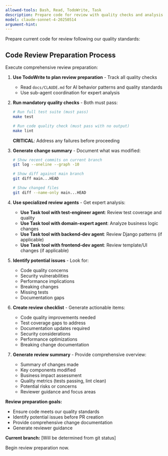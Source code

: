 ```yaml
---
allowed-tools: Bash, Read, TodoWrite, Task
description: Prepare code for review with quality checks and analysis
model: claude-sonnet-4-20250514
argument-hint:
---
```


Prepare current code for review following our quality standards:

## Code Review Preparation Process

Execute comprehensive review preparation:

1. **Use TodoWrite to plan review preparation** - Track all quality checks
   - Read `docs/CLAUDE.md` for AI behavior patterns and quality standards
   - Use sub-agent coordination for expert analysis

2. **Run mandatory quality checks** - Both must pass:
   ```bash
   # Run full test suite (must pass)
   make test
   ```
   ```bash
   # Run code quality check (must pass with no output)
   make lint
   ```
   **CRITICAL**: Address any failures before proceeding

3. **Generate change summary** - Document what was modified:
   ```bash
   # Show recent commits on current branch
   git log --oneline --graph -10

   # Show diff against main branch
   git diff main...HEAD

   # Show changed files
   git diff --name-only main...HEAD
   ```

4. **Use specialized review agents** - Get expert analysis:
   - **Use Task tool with test-engineer agent**: Review test coverage and quality
   - **Use Task tool with domain-expert agent**: Analyze business logic changes
   - **Use Task tool with backend-dev agent**: Review Django patterns (if applicable)
   - **Use Task tool with frontend-dev agent**: Review template/UI changes (if applicable)

5. **Identify potential issues** - Look for:
   - Code quality concerns
   - Security vulnerabilities
   - Performance implications
   - Breaking changes
   - Missing tests
   - Documentation gaps

6. **Create review checklist** - Generate actionable items:
   - Code quality improvements needed
   - Test coverage gaps to address
   - Documentation updates required
   - Security considerations
   - Performance optimizations
   - Breaking change documentation

7. **Generate review summary** - Provide comprehensive overview:
   - Summary of changes made
   - Key components modified
   - Business impact assessment
   - Quality metrics (tests passing, lint clean)
   - Potential risks or concerns
   - Reviewer guidance and focus areas

**Review preparation goals:**
- Ensure code meets our quality standards
- Identify potential issues before PR creation
- Provide comprehensive change documentation
- Generate reviewer guidance

**Current branch:** [Will be determined from git status]

Begin review preparation now.
